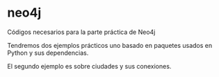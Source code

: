 # neo4j
Códigos necesarios para la parte práctica de Neo4j

Tendremos dos ejemplos prácticos uno basado en paquetes usados en Python y sus dependencias.

El segundo ejemplo es sobre ciudades y sus conexiones.
